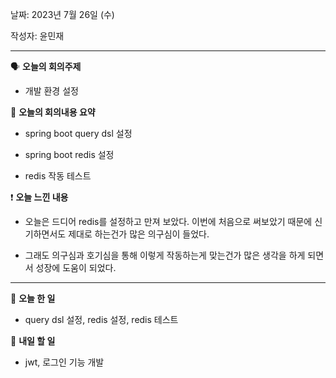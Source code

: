 날짜: 2023년 7월 26일 (수)

작성자: 윤민재

---

<aside>

🗣 **오늘의 회의주제**

</aside>

- 개발 환경 설정

<aside>

🎢 **오늘의 회의내용 요약**

</aside>

- spring boot query dsl 설정

- spring boot redis 설정

- redis 작동 테스트

<aside>

❗ **오늘 느낀 내용**

</aside>

- 오늘은 드디어 redis를 설정하고 만져 보았다. 이번에 처음으로 써보았기 때문에 신기하면서도 제대로 하는건가 많은 의구심이 들었다.

- 그래도 의구심과 호기심을 통해 이렇게 작동하는게 맞는건가 많은 생각을 하게 되면서 성장에 도움이 되었다.

---

<aside>

🎵 **오늘 한 일**

</aside>

- query dsl 설정, redis 설정, redis 테스트

<aside>

🥊 **내일 할 일**

</aside>

- jwt, 로그인 기능 개발
